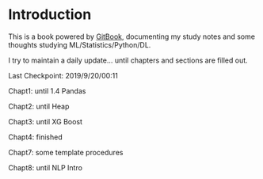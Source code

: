 # Introduction

This is a book powered by [GitBook](https://louisazhou.gitbook.io/notes/), documenting my study notes and some thoughts studying ML/Statistics/Python/DL.

I try to maintain a daily update... until chapters and sections are filled out.   
  
Last Checkpoint: 2019/9/20/00:11

Chapt1: until 1.4 Pandas

Chapt2: until Heap

Chapt3: until XG Boost

Chapt4: finished

Chapt7: some template procedures

Chapt8: until NLP Intro

